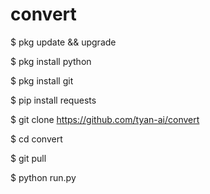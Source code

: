 # convert

$ pkg update && upgrade

$ pkg install python

$ pkg install git

$ pip install requests

$ git clone https://github.com/tyan-ai/convert

$ cd convert

$ git pull

$ python run.py
